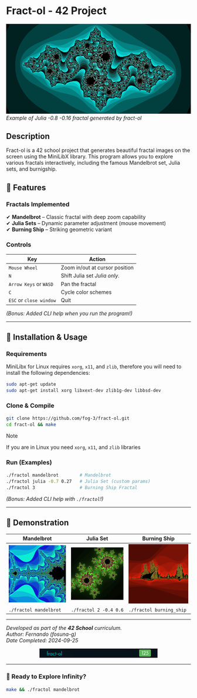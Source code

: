 # Fract-ol - 42 Project

![Fract-ol Example Image](images/Julia3.png)  
*Example of Julia -0.8 -0.16 fractal generated by fract-ol*

## Description

Fract-ol is a 42 school project that generates beautiful fractal images on the screen using the MiniLibX library. This program allows you to explore various fractals interactively, including the famous Mandelbrot set, Julia sets, and burnigship.

## 🚀 **Features**  

### **Fractals Implemented**  
✔ **Mandelbrot** – Classic fractal with deep zoom capability  
✔ **Julia Sets** – Dynamic parameter adjustment (mouse movement)  
✔ **Burning Ship** – Striking geometric variant

### **Controls**  
| **Key**                   | **Action**                         |  
|---------------------------|------------------------------------|  
| `Mouse Wheel`             | Zoom in/out at cursor position     |  
| `N`                       | Shift Julia set *Julia only*.      |  
| `Arrow Keys` or `WASD`    | Pan the fractal                    | 
| `C`                       | Cycle color schemes                | 
| `ESC` or `close window`   | Quit                               |   

*(Bonus: Added CLI help when you run the program!)*

---

## 🔧 **Installation & Usage**  

### Requirements
MiniLibx for Linux requires `xorg`, `x11`, and `zlib`, therefore you will need to install the following dependencies:

```bash
sudo apt-get update 
sudo apt-get install xorg libxext-dev zlib1g-dev libbsd-dev
```

### **Clone & Compile**  
```bash  
git clone https://github.com/fog-3/fract-ol.git
cd fract-ol && make  
```  
> [!NOTE]
> If you are in Linux you need `xorg`, `x11`, and `zlib` libraries

### **Run (Examples)**  
```bash  
./fractol mandelbrot        # Mandelbrot  
./fractol julia -0.7 0.27   # Julia Set (custom params)  
./fractol 3                 # Burning Ship Fractal
```  

*(Bonus: Added CLI help with `./fractol`!)*

---

## 🎥 **Demonstration**  

| **Mandelbrot**   | **Julia Set**    | **Burning Ship**  |  
|------------------|--------------------------|-------------|  
| ![Mandelbrot](images/Mandlebrot.png) | ![Julia](images/Julia5.png) | ![Julia](images/Burningship.png) |  
| `./fractol mandelbrot`  | `./fractol 2 -0.4 0.6` | `./fractol burning_ship` | 

---


*Developed as part of the **42 School** curriculum.*    
*Author: Fernando (fosuna-g)* <br>
*Date Completed: 2024-09-25*
<p align="center">
    <img height="25" src="images/fractoleval.png">
</p>

---  

### **🚀 Ready to Explore Infinity?**  
```bash  
make && ./fractol mandelbrot  
```  
